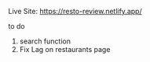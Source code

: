 Live Site: https://resto-review.netlify.app/

to do
1. search function
2. Fix Lag on restaurants page
